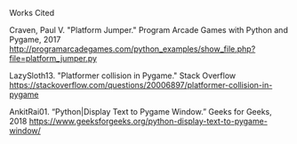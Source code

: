 Works Cited

Craven, Paul V. "Platform Jumper." Program Arcade Games with Python and Pygame, 2017
http://programarcadegames.com/python_examples/show_file.php?file=platform_jumper.py

LazySloth13. "Platformer collision in Pygame." Stack Overflow
https://stackoverflow.com/questions/20006897/platformer-collision-in-pygame

AnkitRai01. “Python|Display Text to Pygame Window.” Geeks for Geeks, 2018
https://www.geeksforgeeks.org/python-display-text-to-pygame-window/

